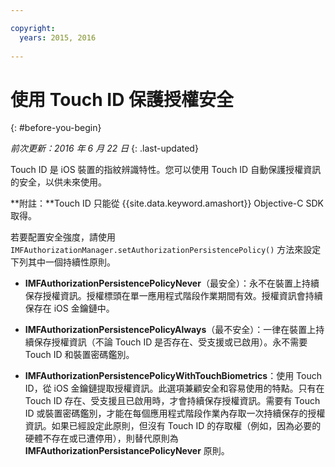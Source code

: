 ```yaml
---

copyright:
  years: 2015, 2016
  
---
```


# 使用 Touch ID 保護授權安全
{: #before-you-begin}

*前次更新：2016 年 6 月 22 日*
{: .last-updated}

Touch ID 是 iOS 裝置的指紋辨識特性。您可以使用 Touch ID 自動保護授權資訊的安全，以供未來使用。 

**附註：**Touch ID 只能從 {{site.data.keyword.amashort}} Objective-C SDK 取得。

若要配置安全強度，請使用 `IMFAuthorizationManager.setAuthorizationPersistencePolicy()` 方法來設定下列其中一個持續性原則。

* **IMFAuthorizationPersistencePolicyNever**（最安全）：永不在裝置上持續保存授權資訊。授權標頭在單一應用程式階段作業期間有效。授權資訊會持續保存在 iOS 金鑰鏈中。

* **IMFAuthorizationPersistencePolicyAlways**（最不安全）：一律在裝置上持續保存授權資訊（不論 Touch ID 是否存在、受支援或已啟用）。永不需要 Touch ID 和裝置密碼鑑別。

* **IMFAuthorizationPersistencePolicyWithTouchBiometrics**：使用 Touch ID，從 iOS 金鑰鏈提取授權資訊。此選項兼顧安全和容易使用的特點。只有在 Touch ID 存在、受支援且已啟用時，才會持續保存授權資訊。需要有 Touch ID 或裝置密碼鑑別，才能在每個應用程式階段作業內存取一次持續保存的授權資訊。如果已經設定此原則，但沒有 Touch ID 的存取權（例如，因為必要的硬體不存在或已遭停用），則替代原則為 **IMFAuthorizationPersistancePolicyNever** 原則。
